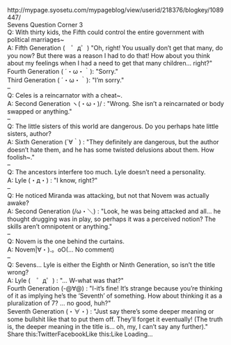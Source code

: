 <br/>
http://mypage.syosetu.com/mypageblog/view/userid/218376/blogkey/1089447/<br/>
Sevens Question Corner 3<br/>
Q: With thirty kids, the Fifth could control the entire government with political marriages~<br/>
A: Fifth Generation (　゜д゜) "Oh, right! You usually don’t get that many, do you now? But there was a reason I had to do that! How about you think about my feelings when I had a need to get that many children… right?"<br/>
Fourth Generation ( ´・ω・｀): "Sorry."<br/>
Third Generation ( ´・ω・｀): "I’m sorry."<br/>
–<br/>
Q: Celes is a reincarnator with a cheat~.<br/>
A: Second Generation ヽ(・ω・)/ : "Wrong. She isn’t a reincarnated or body swapped or anything."<br/>
–<br/>
Q: The little sisters of this world are dangerous. Do you perhaps hate little sisters, author?<br/>
A: Sixth Generation (´∀｀) : "They definitely are dangerous, but the author doesn’t hate them, and he has some twisted delusions about them. How foolish~."<br/>
–<br/>
Q: The ancestors interfere too much. Lyle doesn’t need a personality.<br/>
A: Lyle (・д・) : "I know, right?"<br/>
–<br/>
Q: He noticed Miranda was attacking, but not that Novem was actually awake?<br/>
A: Second Generation (/ω・＼) : "Look, he was being attacked and all… he thought drugging was in play, so perhaps it was a perceived notion? The skills aren’t omnipotent or anything."<br/>
–<br/>
Q: Novem is the one behind the curtains.<br/>
A: Novem|∀・).。oO(… No comment)<br/>
–<br/>
Q: Sevens… Lyle is either the Eighth or Ninth Generation, so isn’t the title wrong?<br/>
A: Lyle (　゜д゜) : "… W-what was that?"<br/>
Fourth Generation (-@∀@) : "I-it’s fine! It’s strange because you’re thinking of it as implying he’s the ‘Seventh’ of something. How about thinking it as a pluralization of 7? … no good, huh?"<br/>
Seventh Generation (・∀・) : "Just say there’s some deeper meaning or some bullshit like that to put them off. They’ll forget it eventually! (The truth is, the deeper meaning in the title is… oh, my, I can’t say any further)."<br/>
Share this:TwitterFacebookLike this:Like Loading... <br/>
